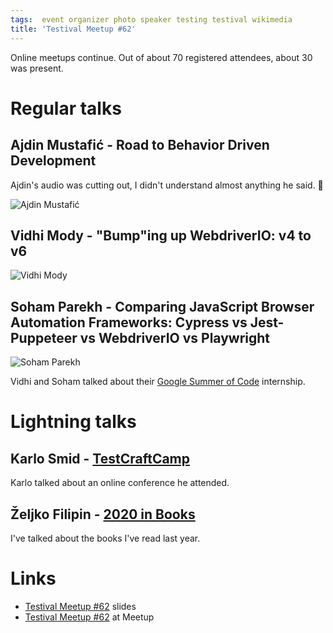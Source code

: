 ```yaml
---
tags:  event organizer photo speaker testing testival wikimedia
title: 'Testival Meetup #62'
---
```

Online meetups continue. Out of about 70 registered attendees, about 30 was present.

# Regular talks

## Ajdin Mustafić - Road to Behavior Driven Development

Ajdin's audio was cutting out, I didn't understand almost anything he said. 🙁

![Ajdin Mustafić](/assets/testival-62/ajdin-mustafic.png "Ajdin Mustafić")

## Vidhi Mody - "Bump"ing up WebdriverIO: v4 to v6

![Vidhi Mody](/assets/testival-62/vidhi-mody.png "Vidhi Mody")

## Soham Parekh - Comparing JavaScript Browser Automation Frameworks: Cypress vs Jest-Puppeteer vs WebdriverIO vs Playwright

![Soham Parekh](/assets/testival-62/soham-parekh.png "Soham Parekh")

Vidhi and Soham talked about their [Google Summer of Code](/gsoc-june-august-2020) internship.

# Lightning talks

## Karlo Smid - [TestCraftCamp](https://testcraftcamp.nl/)

Karlo talked about an online conference he attended.

## Željko Filipin - [2020 in Books](https://filipin.eu/2020-in-books)

I've talked about the books I've read last year.

# Links

- [Testival Meetup #62](https://github.com/zeljkofilipin/testival/tree/master/files/62) slides
- [Testival Meetup #62](https://www.meetup.com/testival/events/276685626/) at Meetup
